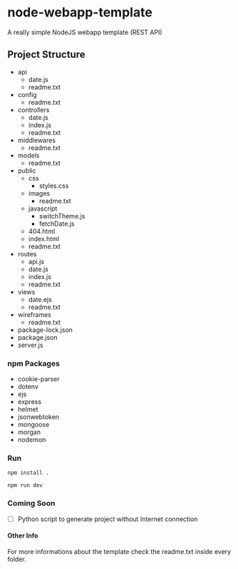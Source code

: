 # node-webapp-template
A really simple NodeJS webapp template (REST API)



## Project Structure

* api
  * date.js
  * readme.txt
* config
  * readme.txt
* controllers
  * date.js
  * index.js
  * readme.txt
* middlewares
  * readme.txt
* models
  * readme.txt
* public
  * css
    * styles.css
  * images
    * readme.txt
  * javascript
    * switchTheme.js
    * fetchDate.js
  * 404.html
  * index.html
  * readme.txt
* routes
  * api.js
  * date.js
  * index.js
  * readme.txt
* views
  * date.ejs
  * readme.txt
* wireframes
  * readme.txt
* package-lock.json
* package.json
* server.js



### npm Packages

* cookie-parser
* dotenv
* ejs
* express
* helmet
* jsonwebtoken
* mongoose
* morgan
* nodemon

### Run

```
npm install .
```

```
npm run dev
```



### Coming Soon

- [ ] Python script to generate project without Internet connection

  

#### Other Info

For more informations about the template check the readme.txt inside every folder.


